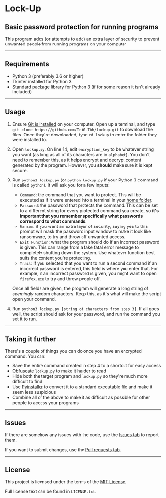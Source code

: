 # Lock-Up
## Basic password protection for running programs

This program adds (or attempts to add) an extra layer of security to prevent unwanted people from running programs on your computer

---
## Requirements

- Python 3 (preferably 3.6 or higher)
- Tkinter installed for Python 3
- Standard package library for Python 3 (if for some reason it isn't already included)
---
## Usage
1. Ensure [Git is installed](https://git-scm.com/book/en/v2/Getting-Started-Installing-Git) on your computer. Open up a terminal, and type `git clone https://github.com/TriG-Tbh/lockup.git` to download the files. Once they're downloaded, type `cd lockup` to enter the folder they were installed to.

2. Open `lockup.py`. On line 14, edit `encryption_key` to be whatever string you want (as long as all of its characters are in `alphabet`). You don't need to remember this, as it helps encrypt and decrypt content generated by the program. However, you **should** make sure it is kept secure.

3. Run `python3 lockup.py` (or `python lockup.py` if your Python 3 command is called `python`). It will ask you for a few inputs:
    
    - `Command`: the command that you want to protect. This will be executed as if it were entered into a terminal in your [home folder](https://en.wikipedia.org/wiki/Home_directory#Default_home_directory_per_operating_system).
    - `Password`: the password that protects the command. This can be set to a different string for every protected command you create, so **it's important that you remember specifically what passwords correspond to what commands**.
    - `Ransom`: if you want an extra layer of security, saying yes to this prompt will mask the password input window to make it look like ransomware, to try and throw off unwanted access.
    - `Exit Function`: what the program should do if an incorrect password is given. This can range from a fake fatal error message to completely shutting down the system. Use whatever function best suits the content you're protecting.
    - `Trail`: if you selected that you want to run a second command if an incorrect password is entered, this field is where you enter that. For example, if an incorrect password is given, you might want to open `firefox.exe` to try and throw people off.

    Once all fields are given, the program will generate a long string of *seemingly* random characters. Keep this, as it's what will make the script open your command.

4. Run `python3 lockup.py [string of characters from step 3]`. If all goes well, the script should ask for your password, and run the command you set it to run.

---

## Taking it further

There's a couple of things you can do once you have an encrypted command. You can:

- Save the entire command created in step 4 to a shortcut for easy access
- [Obfuscate](https://pyob.oxyry.com) `lockup.py` to make it harder to read
- Hide both the target program and `lockup.py` so they're much more difficult to find 
- Use [Pyinstaller](https://www.pyinstaller.org) to convert it to a standard executable file and make it seem less suspicious
- Combine all of the above to make it as difficult as possible for other people to access your programs

---

## Issues

If there are somehow any issues with the code, use the [Issues tab](https://github.com/TriG-Tbh/lockup/issues) to report them.

If you want to submit changes, use the [Pull requests tab](https://github.com/TriG-Tbh/lockup/issues).

---

## License

This project is licensed under the terms of the [MIT License](https://opensource.org/licenses/MIT).

Full license text can be found in `LICENSE.txt`.
